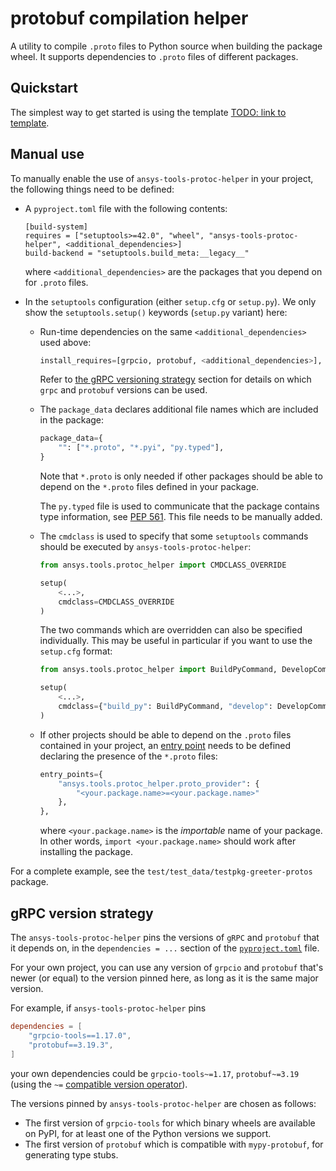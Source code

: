 # protobuf compilation helper

A utility to compile ``.proto`` files to Python source when building the package wheel. It supports dependencies to ``.proto`` files of different packages.

## Quickstart

The simplest way to get started is using the template [TODO: link to template]().

## Manual use

To manually enable the use of `ansys-tools-protoc-helper` in your project, the following things need to be defined:

- A ``pyproject.toml`` file with the following contents:

    ```
    [build-system]
    requires = ["setuptools>=42.0", "wheel", "ansys-tools-protoc-helper", <additional_dependencies>]
    build-backend = "setuptools.build_meta:__legacy__"
    ```

  where ``<additional_dependencies>`` are the packages that you depend on for ``.proto`` files.

- In the ``setuptools`` configuration (either `setup.cfg` or `setup.py`). We only show the ``setuptools.setup()`` keywords (``setup.py`` variant) here:

    - Run-time dependencies on the same ``<additional_dependencies>`` used above:
        ```python
        install_requires=[grpcio, protobuf, <additional_dependencies>],
        ```
      Refer to [the gRPC versioning strategy](#grpc-versioning-strategy) section for details on which ``grpc`` and ``protobuf`` versions can be used.

    - The ``package_data`` declares additional file names which are included in the package:
        ```python
        package_data={
            "": ["*.proto", "*.pyi", "py.typed"],
        }
        ```
      Note that ``*.proto`` is only needed if other packages should be able to depend on the ``*.proto`` files defined in your package.

      The `py.typed` file is used to communicate that the package contains type information, see [PEP 561](https://www.python.org/dev/peps/pep-0561/). This file needs to be manually added.

    - The `cmdclass` is used to specify that some `setuptools` commands should be executed by `ansys-tools-protoc-helper`:

        ```python
        from ansys.tools.protoc_helper import CMDCLASS_OVERRIDE

        setup(
            <...>,
            cmdclass=CMDCLASS_OVERRIDE
        )
        ```

      The two commands which are overridden can also be specified individually. This may be useful in particular if you want to use the `setup.cfg` format:

        ```python
        from ansys.tools.protoc_helper import BuildPyCommand, DevelopCommand

        setup(
            <...>,
            cmdclass={"build_py": BuildPyCommand, "develop": DevelopCommand}
        )
        ```

    - If other projects should be able to depend on the ``.proto`` files contained in your project, an [entry point](https://packaging.python.org/en/latest/specifications/entry-points/) needs to be defined declaring the presence of the ``*.proto`` files:
        ```python
        entry_points={
            "ansys.tools.protoc_helper.proto_provider": {
                "<your.package.name>=<your.package.name>"
            },
        },
        ```
      where ``<your.package.name>`` is the _importable_ name of your package. In other words, ``import <your.package.name>`` should work after installing the package.

For a complete example, see the ``test/test_data/testpkg-greeter-protos`` package.

## gRPC version strategy

The `ansys-tools-protoc-helper` pins the versions of `gRPC` and `protobuf` that it depends on, in the `dependencies = ...` section of the [`pyproject.toml`](pyproject.toml) file.

For your own project, you can use any version of ``grpcio`` and ``protobuf`` that's newer (or equal) to the version pinned here, as long as it is the same major version.

For example, if `ansys-tools-protoc-helper` pins
```toml
dependencies = [
    "grpcio-tools==1.17.0",
    "protobuf==3.19.3",
]
```
your own dependencies could be `grpcio-tools~=1.17`, `protobuf~=3.19` (using the `~=` [compatible version operator](https://www.python.org/dev/peps/pep-0440/#compatible-release)).

The versions pinned by `ansys-tools-protoc-helper` are chosen as follows:
- The first version of `grpcio-tools` for which binary wheels are available on PyPI, for at least one of the Python versions we support.
- The first version of `protobuf` which is compatible with `mypy-protobuf`, for generating type stubs.
